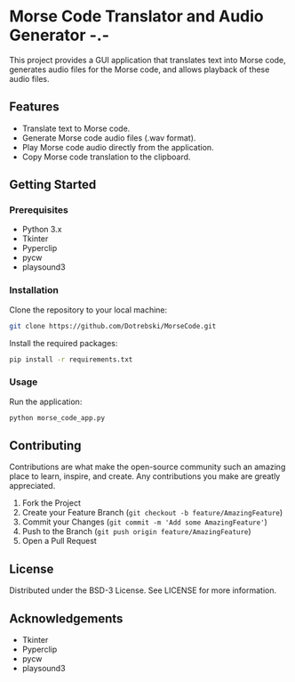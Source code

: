 # Morse Code Translator and Audio Generator -.-

This project provides a GUI application that translates text into Morse code, generates audio files for the Morse code, and allows playback of these audio files.

## Features

- Translate text to Morse code.
- Generate Morse code audio files (.wav format).
- Play Morse code audio directly from the application.
- Copy Morse code translation to the clipboard.

## Getting Started

### Prerequisites

- Python 3.x
- Tkinter
- Pyperclip
- pycw
- playsound3

### Installation

Clone the repository to your local machine:

```bash
git clone https://github.com/Dotrebski/MorseCode.git
```

Install the required packages:

```bash
pip install -r requirements.txt
```

### Usage

Run the application:

```bash
python morse_code_app.py
```

## Contributing
Contributions are what make the open-source community such an amazing place to learn, inspire, and create. Any contributions you make are greatly appreciated.

1. Fork the Project
2. Create your Feature Branch (`git checkout -b feature/AmazingFeature`)
3. Commit your Changes (`git commit -m 'Add some AmazingFeature'`)
4. Push to the Branch (`git push origin feature/AmazingFeature`)
5. Open a Pull Request

## License
Distributed under the BSD-3 License. See LICENSE for more information.

## Acknowledgements
* Tkinter
* Pyperclip
* pycw
* playsound3
